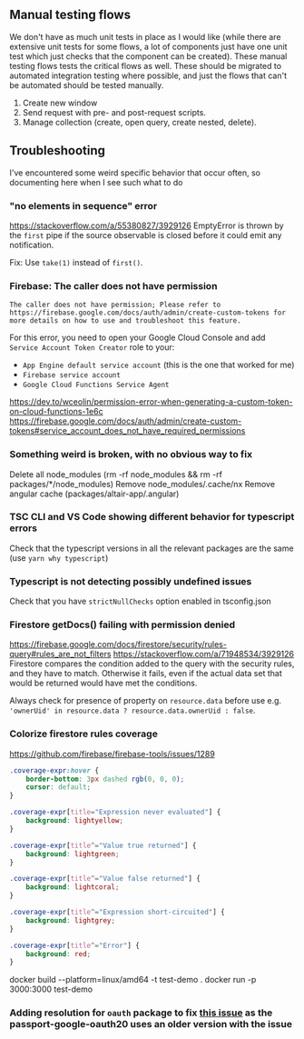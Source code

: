 ## Manual testing flows
We don't have as much unit tests in place as I would like (while there are extensive unit tests for some flows, a lot of components just have one unit test which just checks that the component can be created). These manual testing flows tests the critical flows as well. These should be migrated to automated integration testing where possible, and just the flows that can't be automated should be tested manually.

1. Create new window
1. Send request with pre- and post-request scripts.
1. Manage collection (create, open query, create nested, delete).


## Troubleshooting

I've encountered some weird specific behavior that occur often, so documenting here when I see such what to do

### "no elements in sequence" error

https://stackoverflow.com/a/55380827/3929126
EmptyError is thrown by the `first` pipe if the source observable is closed before it could emit any notification.

Fix: Use `take(1)` instead of `first()`.


### Firebase: The caller does not have permission
`The caller does not have permission; Please refer to https://firebase.google.com/docs/auth/admin/create-custom-tokens for more details on how to use and troubleshoot this feature.`

For this error, you need to open your Google Cloud Console and add `Service Account Token Creator` role to your:
- `App Engine default service account` (this is the one that worked for me)
- `Firebase service account`
- `Google Cloud Functions Service Agent`

https://dev.to/wceolin/permission-error-when-generating-a-custom-token-on-cloud-functions-1e6c
https://firebase.google.com/docs/auth/admin/create-custom-tokens#service_account_does_not_have_required_permissions

### Something weird is broken, with no obvious way to fix
Delete all node_modules (rm -rf node_modules && rm -rf packages/*/node_modules)
Remove node_modules/.cache/nx
Remove angular cache (packages/altair-app/.angular)

### TSC CLI and VS Code showing different behavior for typescript errors
Check that the typescript versions in all the relevant packages are the same (use `yarn why typescript`)

### Typescript is not detecting possibly undefined issues
Check that you have `strictNullChecks` option enabled in tsconfig.json

### Firestore getDocs() failing with permission denied
https://firebase.google.com/docs/firestore/security/rules-query#rules_are_not_filters
https://stackoverflow.com/a/71948534/3929126
Firestore compares the condition added to the query with the security rules, and they have to match. Otherwise it fails, even if the actual data set that would be returned would have met the conditions.

Always check for presence of property on `resource.data` before use e.g. `'ownerUid' in resource.data ? resource.data.ownerUid : false`.

### Colorize firestore rules coverage
https://github.com/firebase/firebase-tools/issues/1289
```css
.coverage-expr:hover {
    border-bottom: 3px dashed rgb(0, 0, 0);
    cursor: default;
}

.coverage-expr[title="Expression never evaluated"] {
    background: lightyellow;
}

.coverage-expr[title^="Value true returned"] {
    background: lightgreen;
}

.coverage-expr[title^="Value false returned"] {
    background: lightcoral;
}

.coverage-expr[title^="Expression short-circuited"] {
    background: lightgrey;
}

.coverage-expr[title^="Error"] {
    background: red;
}
```

docker build  --platform=linux/amd64 -t test-demo .
docker run -p 3000:3000 test-demo

### Adding resolution for `oauth` package to fix [this issue](https://github.com/jaredhanson/passport-google-oauth2/issues/87) as the passport-google-oauth20 uses an older version with the issue